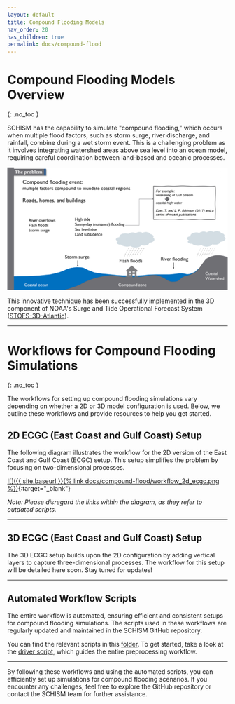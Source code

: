 ```yaml
---
layout: default
title: Compound Flooding Models
nav_order: 20
has_children: true
permalink: docs/compound-flood
---
```


# Compound Flooding Models Overview
{: .no_toc }

SCHISM has the capability to simulate "compound flooding," which occurs when multiple flood factors, such as storm surge, river discharge, and rainfall, combine during a wet storm event. This is a challenging problem as it involves integrating watershed areas above sea level into an ocean model, requiring careful coordination between land-based and oceanic processes.

![](compound_flood.png)

This innovative technique has been successfully implemented in the 3D component of NOAA's Surge and Tide Operational Forecast System ([STOFS-3D-Atlantic](https://polar.ncep.noaa.gov/estofs/)).

---

# Workflows for Compound Flooding Simulations
{: .no_toc }

The workflows for setting up compound flooding simulations vary depending on whether a 2D or 3D model configuration is used. Below, we outline these workflows and provide resources to help you get started.

## 2D ECGC (East Coast and Gulf Coast) Setup

The following diagram illustrates the workflow for the 2D version of the East Coast and Gulf Coast (ECGC) setup. This setup simplifies the problem by focusing on two-dimensional processes.

[![]({{ site.baseurl }}{% link docs/compound-flood/workflow_2d_ecgc.png %})](http://ccrm.vims.edu/yinglong/feiye/Workshop_20190701/TEMP/Doc/ECGC2D.html){:target="_blank"}

*Note: Please disregard the links within the diagram, as they refer to outdated scripts.*

---

## 3D ECGC (East Coast and Gulf Coast) Setup

The 3D ECGC setup builds upon the 2D configuration by adding vertical layers to capture three-dimensional processes. The workflow for this setup will be detailed here soon. Stay tuned for updates!

---

## Automated Workflow Scripts

The entire workflow is automated, ensuring efficient and consistent setups for compound flooding simulations. The scripts used in these workflows are regularly updated and maintained in the SCHISM GitHub repository. 

You can find the relevant scripts in this [folder](https://github.com/schism-dev/schism/tree/master/src/Utility/Pre-Processing/STOFS-3D-Atl-shadow-VIMS/Pre_processing). To get started, take a look at the [driver script](https://github.com/schism-dev/schism/blob/master/src/Utility/Pre-Processing/STOFS-3D-Atl-shadow-VIMS/Pre_processing/stofs3d_atl_driver.py), which guides the entire preprocessing workflow.

---

By following these workflows and using the automated scripts, you can efficiently set up simulations for compound flooding scenarios. If you encounter any challenges, feel free to explore the GitHub repository or contact the SCHISM team for further assistance.
